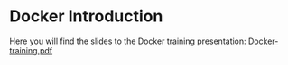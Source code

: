 # Docker Introduction

Here you will find the slides to the Docker training presentation: [Docker-training.pdf](Docker-training.pdf)
